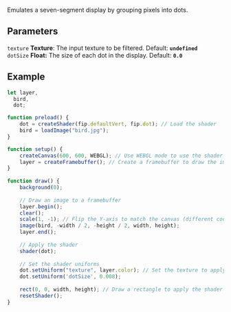 Emulates a seven-segment display by grouping pixels into dots.

## Parameters
`texture` **Texture**: The input texture to be filtered. Default: **`undefined`**
<br>
`dotSize` **Float:** The size of each dot in the display. Default: **`0.0`**

## Example
```javascript hl_lines="29 30"
let layer,
  bird,
  dot;

function preload() {
    dot = createShader(fip.defaultVert, fip.dot); // Load the shader
    bird = loadImage("bird.jpg");
}

function setup() {
    createCanvas(600, 600, WEBGL); // Use WEBGL mode to use the shader
    layer = createFramebuffer(); // Create a framebuffer to draw the image onto
}
  
function draw() {
    background(0);
    
    // Draw an image to a framebuffer 
    layer.begin();
    clear();
    scale(1, -1); // Flip the Y-axis to match the canvas (different coordinate system in framebuffer)
    image(bird, -width / 2, -height / 2, width, height);
    layer.end();
    
    // Apply the shader
    shader(dot);
    
    // Set the shader uniforms
    dot.setUniform("texture", layer.color); // Set the texture to apply the shader to
    dot.setUniform('dotSize', 0.008);
    
    rect(0, 0, width, height); // Draw a rectangle to apply the shader to
    resetShader(); 
}
```